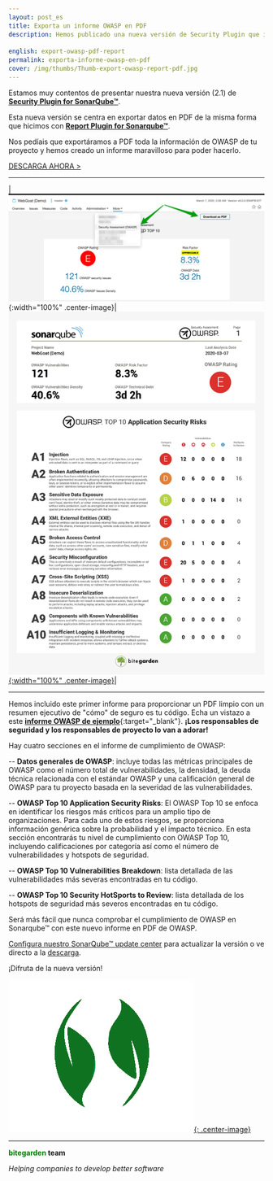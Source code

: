 ```yaml
---
layout: post_es
title: Exporta un informe OWASP en PDF
description: Hemos publicado una nueva versión de Security Plugin que incluye una de las funcionalidades más demandadas, la habilidad para exportar a PDF el cupmlimiento del estándar OWASP.

english: export-owasp-pdf-report
permalink: exporta-informe-owasp-en-pdf
cover: /img/thumbs/Thumb-export-owasp-report-pdf.jpg
---
```


Estamos muy contentos de presentar nuestra nueva versión (2.1) de [**Security Plugin for SonarQube&trade;**](https://www.bitegarden.com/es/sonarqube-security).

Esta nueva versión se centra en exportar datos en PDF de la misma forma que hicimos con [**Report Plugin for Sonarqube&trade;**](/report-2-0-released). 

Nos pedíais que exportáramos a PDF toda la información de OWASP de tu proyecto y hemos creado un informe maravilloso para poder hacerlo.

<a href="/es/sonarqube-security-trial-form" class="btn btn-primary btn-call-to-action fancybox">DESCARGA AHORA ></a>

---

|![owasp-pdf-export](/img/sonarqube-security/sonarqube-security-owasp-pdf.png){:width="100%" .center-image}|[![owasp-pdf-screenshot](/img/sonarqube-security/sonarqube-security-owasp-pdf-screenshot.png){:width="100%" .center-image}](/img/sonarqube-security/sonarqube-security-owasp-sample-report.pdf)|

---

Hemos incluido este primer informe para proporcionar un PDF limpio con un resumen ejecutivo de "cómo" de seguro es tu código. Echa un vistazo a este [**informe OWASP de ejemplo**](/img/sonarqube-security/sonarqube-security-owasp-sample-report.pdf){:target="_blank"}. 
**¡Los responsables de seguridad y los responsables de proyecto lo van a adorar!**

Hay cuatro secciones en el informe de cumplimiento de OWASP:

-- **Datos generales de OWASP**: incluye todas las métricas principales de OWASP como el número total de vulnerabilidades, la densidad, la deuda 
técnica relacionada con el estándar OWASP y una calificación general de OWASP para tu proyecto basada en la severidad de las vulnerabilidades. 

-- **OWASP Top 10 Application Security Risks**: El OWASP Top 10 se enfoca en identificar los riesgos más críticos para un amplio tipo de organizaciones. 
Para cada uno de estos riesgos, se proporciona información genérica sobre la probabilidad y el impacto técnico. 
En esta sección encontrarás tu nivel de cumplimiento con OWASP Top 10, incluyendo calificaciones por categoría así como el número de vulnerabilidades y hotspots de seguridad.

-- **OWASP Top 10 Vulnerabilities Breakdown**: lista detallada de las vulnerabilidades más severas encontradas en tu código.

-- **OWASP Top 10 Security HotSports to Review**: lista detallada de los hotspots de seguridad más severos encontradas en tu código.

Será más fácil que nunca comprobar el cumplimiento de OWASP en Sonarqube&trade; con este nuevo informe en PDF de OWASP.

[Configura nuestro SonarQube&trade; update center](/es/downloads/#update-center) para actualizar la versión o ve directo a la [descarga](/es/sonarqube-security-trial-form).

¡Difruta de la nueva versión!

[![security-logo](/img/portfolio/sonarqube-security.png){: .center-image}](/sonarqube-security)

---
**<span style="color: green">bitegarden</span> team**

_Helping companies to develop better software_
